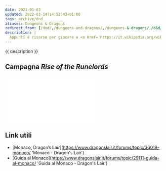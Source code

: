 ```yaml
---
date: 2021-01-03
updated: 2022-03-14T14:52:43+01:00
tags: archive/dnd
aliases: Dungeons & Dragons
redirect_from: [/dnd/,/dungeons-and-dragons/,/dungeons-&-dragons/,/d&d/]
description: |
  Appunti e risorse per giocare a <a href='https://it.wikipedia.org/wiki/Pathfinder_gioco_di_ruolo' target='_blank' title='“Pathfinder„ su Wikipedia'>Pathfinder</a>/<a href='https://it.wikipedia.org/wiki/Dungeons_%26_Dragons' target='_blank' title='Dungeons & Dragons on Wikipedia'>Dungeons & Dragons</a>
---
```

{{ description }}

## Campagna <cite>Rise of the Runelords</cite>

![Rise of the Runelords](Rise%20of%20the%20Runelords.md)

## Link utili

- [Monaco, Dragon’s Lair](https://www.dragonslair.it/forums/topic/36019-monaco/ 'Monaco - Dragon's Lair')
- [Guida al Monaco](https://www.dragonslair.it/forums/topic/29111-guida-al-monaco/ 'Guida al Monaco - Dragon's Lair')
